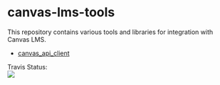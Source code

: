 canvas-lms-tools
================

This repository contains various tools and libraries for integration with
Canvas LMS.

 * [canvas_api_client](./canvas_api_client/README.md)

Travis Status:  
[<img src="https://travis-ci.org/lcary/canvas-lms-tools.svg?branch=master">](https://travis-ci.org/lcary/canvas-lms-tools)
